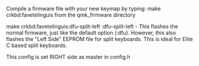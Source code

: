Compile a firmware file with your new keymap by typing:
   make crkbd:favetelinguis
from the qmk_firmware directory

   make crkbd:favetelinguis:dfu-split-left
:dfu-split-left - This flashes the normal firmware, just like the default option (:dfu). 
However, this also flashes the "Left Side" EEPROM file for split keyboards. 
This is ideal for Elite C based split keyboards.

This config is set RIGHT side as master in config.h
